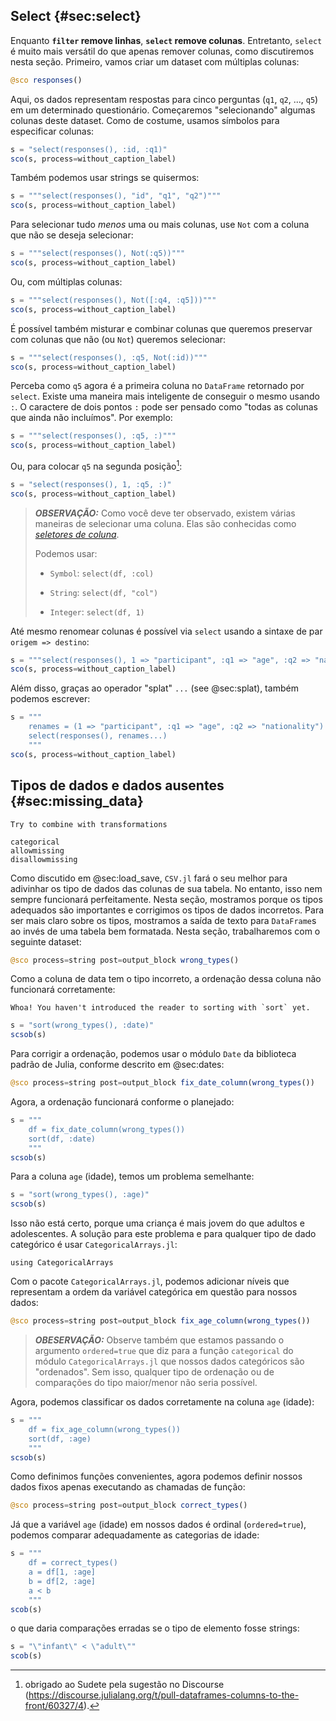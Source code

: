 ## Select {#sec:select}

Enquanto **`filter` remove linhas**, **`select` remove colunas**.
Entretanto, `select` é muito mais versátil do que apenas remover colunas, como discutiremos nesta seção.
Primeiro, vamos criar um dataset com múltiplas colunas:

```jl
@sco responses()
```

Aqui, os dados representam respostas para cinco perguntas (`q1`, `q2`, ..., `q5`) em um determinado questionário.
Começaremos "selecionando" algumas colunas deste dataset.
Como de costume, usamos símbolos para especificar colunas:

```jl
s = "select(responses(), :id, :q1)"
sco(s, process=without_caption_label)
```

Também podemos usar strings se quisermos:

```jl
s = """select(responses(), "id", "q1", "q2")"""
sco(s, process=without_caption_label)
```

Para selecionar tudo _menos_ uma ou mais colunas, use `Not` com a coluna que não se deseja selecionar:

```jl
s = """select(responses(), Not(:q5))"""
sco(s, process=without_caption_label)
```

Ou, com múltiplas colunas:

```jl
s = """select(responses(), Not([:q4, :q5]))"""
sco(s, process=without_caption_label)
```

É possível também misturar e combinar colunas que queremos preservar com colunas que não (ou `Not`) queremos selecionar:

```jl
s = """select(responses(), :q5, Not(:id))"""
sco(s, process=without_caption_label)
```

Perceba como `q5` agora é a primeira coluna no `DataFrame` retornado por `select`.
Existe uma maneira mais inteligente de conseguir o mesmo usando `:`.
O caractere de dois pontos `:` pode ser pensado como "todas as colunas que ainda não incluímos".
Por exemplo:

```jl
s = """select(responses(), :q5, :)"""
sco(s, process=without_caption_label)
```

Ou, para colocar `q5` na segunda posição[^sudete]:

[^sudete]: obrigado ao Sudete pela sugestão no Discourse (<https://discourse.julialang.org/t/pull-dataframes-columns-to-the-front/60327/4>).

```jl
s = "select(responses(), 1, :q5, :)"
sco(s, process=without_caption_label)
```

> **_OBSERVAÇÃO:_**
> Como você deve ter observado, existem várias maneiras de selecionar uma coluna.
> Elas são conhecidas como [_seletores de coluna_](https://bkamins.github.io/julialang/2021/02/06/colsel.html).
>
> Podemos usar:
>
> * `Symbol`: `select(df, :col)`
>
> * `String`: `select(df, "col")`
>
> * `Integer`: `select(df, 1)`

Até mesmo renomear colunas é possível via `select` usando a sintaxe de par `origem => destino`:

```jl
s = """select(responses(), 1 => "participant", :q1 => "age", :q2 => "nationality")"""
sco(s, process=without_caption_label)
```

Além disso, graças ao operador "splat" `...` (see @sec:splat), também podemos escrever:

```jl
s = """
    renames = (1 => "participant", :q1 => "age", :q2 => "nationality")
    select(responses(), renames...)
    """
sco(s, process=without_caption_label)
```

## Tipos de dados e dados ausentes {#sec:missing_data}

```{=comment}
Try to combine with transformations

categorical
allowmissing
disallowmissing
```

Como discutido em @sec:load_save, `CSV.jl` fará o seu melhor para adivinhar os tipo de dados das colunas de sua tabela.
No entanto, isso nem sempre funcionará perfeitamente.
Nesta seção, mostramos porque os tipos adequados são importantes e corrigimos os tipos de dados incorretos.
Para ser mais claro sobre os tipos, mostramos a saída de texto para `DataFrame`s ao invés de uma tabela bem formatada.
Nesta seção, trabalharemos com o seguinte dataset:

```jl
@sco process=string post=output_block wrong_types()
```

Como a coluna de data tem o tipo incorreto, a ordenação dessa coluna não funcionará corretamente:

```{=comment}
Whoa! You haven't introduced the reader to sorting with `sort` yet.
```

```jl
s = "sort(wrong_types(), :date)"
scsob(s)
```

Para corrigir a ordenação, podemos usar o módulo `Date` da biblioteca padrão de Julia, conforme descrito em @sec:dates:

```jl
@sco process=string post=output_block fix_date_column(wrong_types())
```

Agora, a ordenação funcionará conforme o planejado:

```jl
s = """
    df = fix_date_column(wrong_types())
    sort(df, :date)
    """
scsob(s)
```

Para a coluna `age` (idade), temos um problema semelhante:

```jl
s = "sort(wrong_types(), :age)"
scsob(s)
```

Isso não está certo, porque uma criança é mais jovem do que adultos e adolescentes.
A solução para este problema e para qualquer tipo de dado categórico é usar `CategoricalArrays.jl`:

```
using CategoricalArrays
```

Com o pacote `CategoricalArrays.jl`, podemos adicionar níveis que representam a ordem da variável categórica em questão para nossos dados:

```jl
@sco process=string post=output_block fix_age_column(wrong_types())
```

> **_OBESERVAÇÃO:_**
> Observe também que estamos passando o argumento `ordered=true` que diz para a função `categorical` do módulo `CategoricalArrays.jl` que nossos dados categóricos são "ordenados".
> Sem isso, qualquer tipo de ordenação ou de comparações do tipo maior/menor não seria possível.

Agora, podemos classificar os dados corretamente na coluna `age` (idade):

```jl
s = """
    df = fix_age_column(wrong_types())
    sort(df, :age)
    """
scsob(s)
```

Como definimos funções convenientes, agora podemos definir nossos dados fixos apenas executando as chamadas de função:

```jl
@sco process=string post=output_block correct_types()
```

Já que a variável `age` (idade) em nossos dados é ordinal (`ordered=true`), podemos comparar adequadamente as categorias de idade:

```jl
s = """
    df = correct_types()
    a = df[1, :age]
    b = df[2, :age]
    a < b
    """
scob(s)
```

o que daria comparações erradas se o tipo de elemento fosse strings:

```jl
s = "\"infant\" < \"adult\""
scob(s)
```
